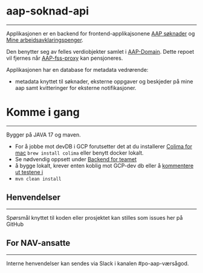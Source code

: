 # aap-soknad-api
___

Applikasjonen er en backend for frontend-applikajsonene [ AAP søknader](https://github.com/navikt/aap-soknad) og [Mine arbeidsavklaringspenger](https://github.com/navikt/aap-innsyn).

Den benytter seg av felles verdiobjekter samlet i  [AAP-Domain](https://github.com/navikt/aap-domain). Dette repoet vil fjernes når [AAP-fss-proxy](https://github.com/navikt/aap-fss-proxy) kan pensjoneres.

Applikasjonen har en database for metadata vedrørende:
- metadata knyttet til søknader, eksterne oppgaver og beskjeder på mine aap samt kvitteringer for eksterne notifikasjoner.

# Komme i gang
___

Bygger på JAVA 17 og maven. 
- For å jobbe mot devDB i GCP forutsetter det at du installerer [Colima for mac](https://github.com/abiosoft/colima) `brew install colima` eller benytt docker lokalt.
- Se nødvendig oppsett under [Backend for teamet](https://aap-team-innbygger.intern.nav.no/docs/Komme%20i%20gang/komme-i-gang-med-utvikling)
- å bygge lokalt, krever enten koblig mot GCP-dev db eller å [kommentere ut testene i](src/test/kotlin/no/nav/aap/api/søknad/SøknadDBTest.kt)
- `mvn clean install`


## Henvendelser
___

Spørsmål knyttet til koden eller prosjektet kan stilles som issues her på GitHub

## For NAV-ansatte
___

Interne henvendelser kan sendes via Slack i kanalen #po-aap-værsågod.


